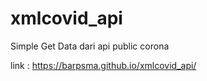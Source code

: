 # xmlcovid_api
Simple Get Data dari api public corona

link : https://barpsma.github.io/xmlcovid_api/
